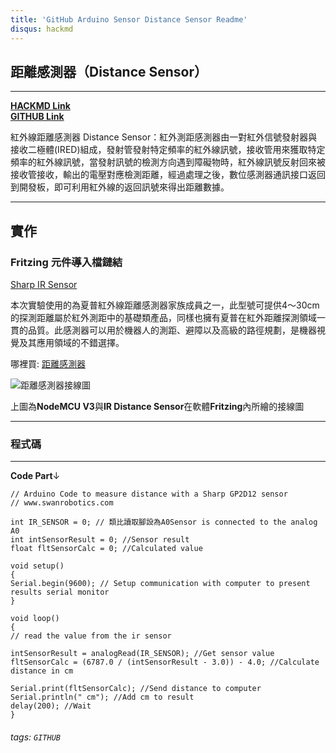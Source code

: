 ```yaml
---
title: 'GitHub Arduino Sensor Distance Sensor Readme'
disqus: hackmd
---
```


## 距離感測器（Distance Sensor）
---

[**HACKMD Link**](https://hackmd.io/@J-T-LEE/Distance-Sensor)    
[**GITHUB Link**](https://github.com/bmpsst511/Arduino_Wireless_Sensors/tree/master/IR%20Distance%20Sensor) 

紅外線距離感測器 Distance Sensor：紅外測距感測器由一對紅外信號發射器與接收二極體(IRED)組成，發射管發射特定頻率的紅外線訊號，接收管用來獲取特定頻率的紅外線訊號，當發射訊號的檢測方向遇到障礙物時，紅外線訊號反射回來被接收管接收，輸出的電壓對應檢測距離，經過處理之後，數位感測器通訊接口返回到開發板，即可利用紅外線的返回訊號來得出距離數據。


---
實作
---

### Fritzing 元件導入檔鏈結
[Sharp IR Sensor](https://fritzing.org/projects/gp2y0a21yk0f)

本次實驗使用的為夏普紅外線距離感測器家族成員之一，此型號可提供4～30cm的探測距離屬於紅外測距中的基礎類產品，同樣也擁有夏普在紅外距離探測領域一貫的品質。此感測器可以用於機器人的測距、避障以及高級的路徑規劃，是機器視覺及其應用領域的不錯選擇。    

哪裡買:
[距離感測器](http://riobotics-test.weebly.com/sharp-gp2d120.html)    

![距離感測器接線圖](https://i.imgur.com/nBla2yw.png)



上圖為**NodeMCU V3**與**IR Distance Sensor**在軟體**Fritzing**內所繪的接線圖

---
### 程式碼
---

**Code Part**↓
```clike=
// Arduino Code to measure distance with a Sharp GP2D12 sensor
// www.swanrobotics.com

int IR_SENSOR = 0; // 類比讀取腳設為A0Sensor is connected to the analog A0
int intSensorResult = 0; //Sensor result
float fltSensorCalc = 0; //Calculated value

void setup()
{
Serial.begin(9600); // Setup communication with computer to present results serial monitor
}

void loop()
{
// read the value from the ir sensor

intSensorResult = analogRead(IR_SENSOR); //Get sensor value
fltSensorCalc = (6787.0 / (intSensorResult - 3.0)) - 4.0; //Calculate distance in cm

Serial.print(fltSensorCalc); //Send distance to computer
Serial.println(" cm"); //Add cm to result
delay(200); //Wait
}
```




###### tags: `GITHUB`
